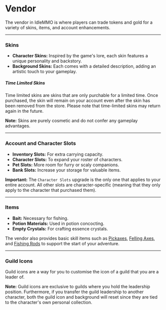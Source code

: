# Vendor

The vendor in IdleMMO is where players can trade tokens and gold for a variety of skins, items, and account enhancements.

----

### Skins
- **Character Skins:** Inspired by the game's lore, each skin features a unique personality and backstory.
- **Background Skins:** Each comes with a detailed description, adding an artistic touch to your gameplay.

##### Time Limited Skins
Time limited skins are skins that are only purchable for a limited time. Once purchased, the skin will remain on your account even after the skin has been removed from the store. Please note that time-limited skins may return again in the future.
  
**Note:** Skins are purely cosmetic and do not confer any gameplay advantages.

----

### Account and Character Slots

- **Inventory Slots:** For extra carrying capacity.
- **Character Slots:** To expand your roster of characters.
- **Pet Slots:** More room for furry or scaly companions.
- **Bank Slots:** Increase your storage for valuable items.
  
**Important:** The `Character Slots` upgrade is the only one that applies to your entire account. All other slots are character-specific (meaning that they only apply to the character that purchased them).

----

### Items

- **Bait:** Necessary for fishing.
- **Potion Materials:** Used in potion concocting.
- **Empty Crystals:** For crafting essence crystals.
  
The vendor also provides basic skill items such as [Pickaxes](/wiki/items-and-pets/item-types), [Felling Axes](/wiki/items-and-pets/item-types), and [Fishing Rods](/wiki/items-and-pets/item-types) to support the start of your adventure.

---- 

### Guild Icons

Guild icons are a way for you to customise the icon of a guild that you are a leader of. 

__Note:__ Guild icons are exclusive to guilds where you hold the leadership position. Furthermore, if you transfer the guild leadership to another character, both the guild icon and background will reset since they are tied to the character's own personal collection.